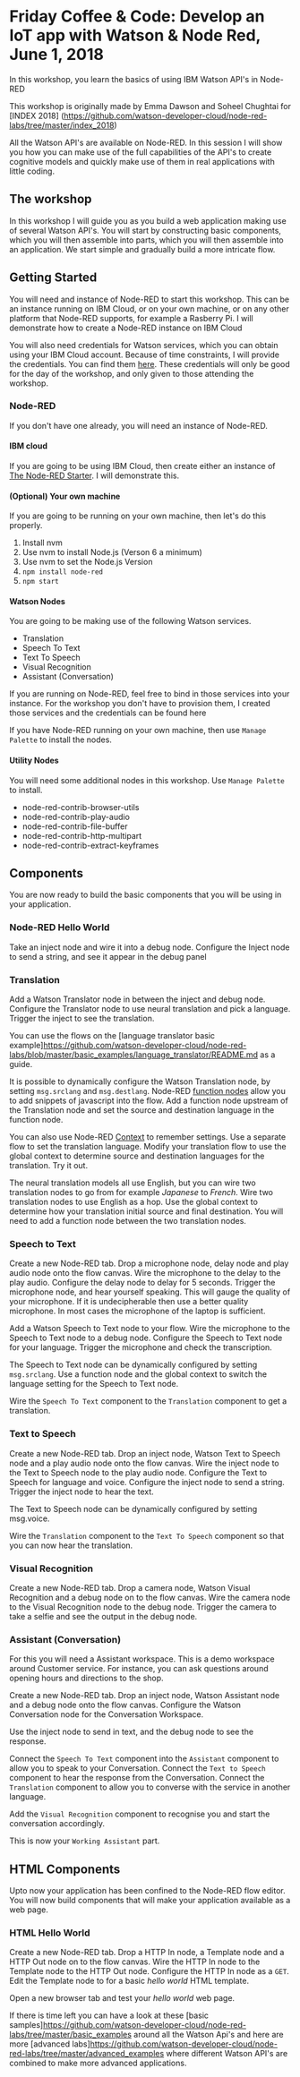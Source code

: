 # Friday Coffee & Code: Develop an IoT app with Watson & Node Red, June 1, 2018

In this workshop, you learn the basics of using IBM Watson API's in Node-RED

This workshop is originally made by Emma Dawson and Soheel Chughtai for [INDEX 2018] (https://github.com/watson-developer-cloud/node-red-labs/tree/master/index_2018)


All the Watson API's are available on Node-RED. In this session I will show you how you can make use of the full capabilities of the API's to create cognitive models and quickly make use of them in real applications with little coding.

## The workshop

In this workshop I will guide you as you build a web application making use of several Watson API's. You will start by constructing basic components, which you will then assemble into parts, which you will then assemble into an application. We start simple and gradually build a more intricate flow. 

## Getting Started
You will need and instance of Node-RED to start this workshop. This can be an instance running on IBM Cloud, or on your own machine, or on any other platform that Node-RED supports, for example a Rasberry Pi.
I will demonstrate how to create a Node-RED instance on IBM Cloud

You will also need credentials for Watson services, which you can obtain using your IBM Cloud account. Because of time constraints, I will provide the credentials. You can find them [here](https://github.com/hansb001/Node-RED-and-IBM-Watson-Labs/blob/master/credentials). These credentials will only be good for the day of the workshop, and only given to those attending the workshop.

### Node-RED
If you don't have one already, you will need an instance of Node-RED.

#### IBM cloud
If you are going to be using IBM Cloud, then create either an instance of [The Node-RED Starter](https://ibm.biz/BdZC7L). I will demonstrate this.

#### (Optional) Your own machine
If you are going to be running on your own machine, then let's do this properly.
1. Install nvm
2. Use nvm to install Node.js (Verson 6 a minimum)
3. Use nvm to set the Node.js Version
4. `npm install node-red`
5. `npm start`

#### Watson Nodes
You are going to be making use of the following Watson services.
* Translation
* Speech To Text
* Text To Speech
* Visual Recognition
* Assistant (Conversation)

If you are running on Node-RED, feel free to bind in those services into your instance. For the workshop you don't have to provision them, I created those services and the credentials can be found here

If you have Node-RED running on your own machine, then use `Manage Palette` to install the nodes.

#### Utility Nodes
You will need some additional nodes in this workshop. Use `Manage Palette` to install.
* node-red-contrib-browser-utils
* node-red-contrib-play-audio
* node-red-contrib-file-buffer
* node-red-contrib-http-multipart
* node-red-contrib-extract-keyframes

## Components
You are now ready to build the basic components that you will be using in your application.

### Node-RED Hello World
Take an inject node and wire it into a debug node. Configure the Inject node to send a string, and see it appear in the debug panel

### Translation
Add a Watson Translator node in between the inject and debug node. Configure the Translator node to use neural translation and pick a language. Trigger the inject to see the translation.

You can use the flows on the [language translator basic example]https://github.com/watson-developer-cloud/node-red-labs/blob/master/basic_examples/language_translator/README.md as a guide.

It is possible to dynamically configure the Watson Translation node, by setting `msg.srclang` and `msg.destlang`. Node-RED [function nodes](https://nodered.org/docs/writing-functions) allow you to add snippets of javascript into the flow. Add a function node upstream of the Translation node and set the source and destination language in the function node.

You can also use Node-RED [Context](https://nodered.org/docs/writing-functions#storing-data) to remember settings. Use a separate flow to set the translation language. Modify your translation flow to use the global context to determine source and destination languages for the translation. Try it out.

The neural translation models all use English, but you can wire two translation nodes to go from for example *Japanese* to *French*. Wire two translation nodes to use English as a hop. Use the global context to determine how your translation initial source and final destination. You will need to add a function node between the two translation nodes.

### Speech to Text
Create a new Node-RED tab. Drop a microphone node, delay node and play audio node onto the flow canvas. Wire the microphone to the delay to the play audio. Configure the delay node to delay for 5 seconds. Trigger the microphone node, and hear yourself speaking. This will gauge the quality of your microphone. If it is undecipherable then use a better quality microphone. In most cases the microphone of the laptop is sufficient.

Add a Watson Speech to Text node to your flow. Wire the microphone to the Speech to Text node to a debug node. Configure the Speech to Text node for your language. Trigger the microphone and check the transcription.

The Speech to Text node can be dynamically configured by setting `msg.srclang`. Use a function node and the global context to switch the language setting for the Speech to Text node.

Wire the `Speech To Text` component to the `Translation` component to get a translation.

### Text to Speech
Create a new Node-RED tab. Drop an inject node, Watson Text to Speech node and a play audio node onto the flow canvas. Wire the inject node to the Text to Speech node to the play audio node. Configure the Text to Speech for language and voice. Configure the inject node to send a string. Trigger the inject node to hear the text.

The Text to Speech node can be dynamically configured by setting msg.voice. 

Wire the `Translation` component to the `Text To Speech` component so that you can now hear the translation.

### Visual Recognition
Create a new Node-RED tab. Drop a camera node, Watson Visual Recognition and a debug node on to the flow canvas. Wire the camera node to the Visual Recognition node to the debug node. Trigger the camera to take a selfie and see the output in the debug node.

### Assistant (Conversation)
For this you will need a Assistant workspace. This is a demo workspace around Customer service. For instance, you can ask questions around opening hours and directions to the shop. 

Create a new Node-RED tab. Drop an inject node, Watson Assistant node and a debug node onto the flow canvas. Configure the Watson Conversation node for the Conversation Workspace. 

Use the inject node to send in text, and the debug node to see the response.

Connect the `Speech To Text` component into the `Assistant` component to allow you to speak to your Conversation. Connect the `Text to Speech` component to hear the response from the Conversation. Connect the `Translation` component to allow you to converse with the service in another language.

Add the `Visual Recognition` component to recognise you and start the conversation accordingly.

This is now your `Working Assistant` part.

## HTML Components
Upto now your application has been confined to the Node-RED flow editor. You will now build components that will make your application available as a web page.

### HTML Hello World
Create a new Node-RED tab. Drop a HTTP In node, a Template node and a HTTP Out node on to the flow canvas. Wire the HTTP In node to the Template node to the HTTP Out node. Configure the HTTP In node as a `GET`. Edit the Template node to for a basic *hello world* HTML template.

Open a new browser tab and test your *hello world* web page.

If there is time left you can have a look at these [basic samples]https://github.com/watson-developer-cloud/node-red-labs/tree/master/basic_examples around all the Watson Api's and here are more [advanced labs]https://github.com/watson-developer-cloud/node-red-labs/tree/master/advanced_examples where different Watson API's are combined to make more advanced applications.
